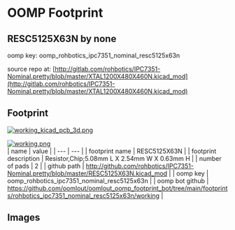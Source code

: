 # OOMP Footprint  
## RESC5125X63N  by none  
  
oomp key: oomp_rohbotics_ipc7351_nominal_resc5125x63n  
  
source repo at: [http://gitlab.com/rohbotics/IPC7351-Nominal.pretty/blob/master/XTAL1200X480X460N.kicad_mod](http://gitlab.com/rohbotics/IPC7351-Nominal.pretty/blob/master/XTAL1200X480X460N.kicad_mod)  
## Footprint  
  
[![working_kicad_pcb_3d.png](working_kicad_pcb_3d_600.png)](working_kicad_pcb_3d.png)  
  
[![working.png](working_600.png)](working.png)  
| name | value | 
| --- | --- | 
| footprint name | RESC5125X63N | 
| footprint description | Resistor,Chip;5.08mm L X 2.54mm W X 0.63mm H | 
| number of pads | 2 | 
| github path | http://github.com/rohbotics/IPC7351-Nominal.pretty/blob/master/RESC5125X63N.kicad_mod | 
| oomp key | oomp_rohbotics_ipc7351_nominal_resc5125x63n | 
| oomp bot github | https://github.com/oomlout/oomlout_oomp_footprint_bot/tree/main/footprints/rohbotics_ipc7351_nominal_resc5125x63n/working | 
## Images  
